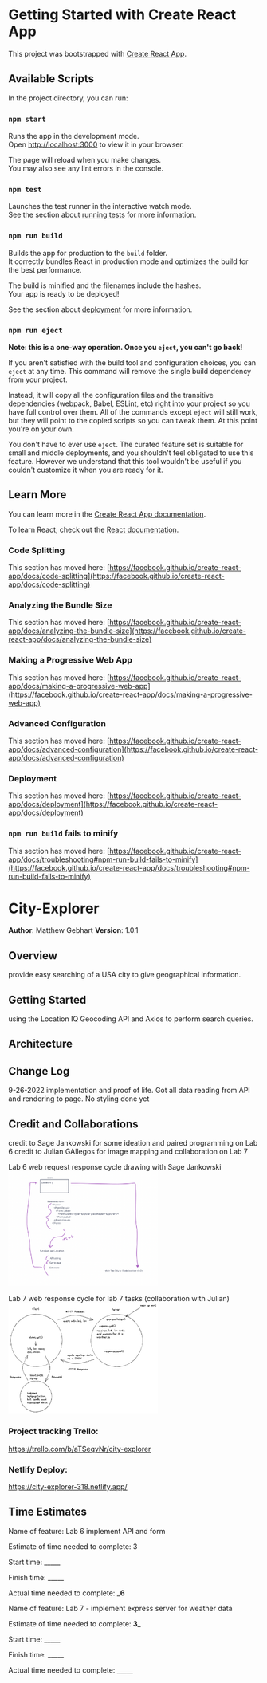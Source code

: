 # Getting Started with Create React App

This project was bootstrapped with [Create React App](https://github.com/facebook/create-react-app).

## Available Scripts

In the project directory, you can run:

### `npm start`

Runs the app in the development mode.\
Open [http://localhost:3000](http://localhost:3000) to view it in your browser.

The page will reload when you make changes.\
You may also see any lint errors in the console.

### `npm test`

Launches the test runner in the interactive watch mode.\
See the section about [running tests](https://facebook.github.io/create-react-app/docs/running-tests) for more information.

### `npm run build`

Builds the app for production to the `build` folder.\
It correctly bundles React in production mode and optimizes the build for the best performance.

The build is minified and the filenames include the hashes.\
Your app is ready to be deployed!

See the section about [deployment](https://facebook.github.io/create-react-app/docs/deployment) for more information.

### `npm run eject`

**Note: this is a one-way operation. Once you `eject`, you can't go back!**

If you aren't satisfied with the build tool and configuration choices, you can `eject` at any time. This command will remove the single build dependency from your project.

Instead, it will copy all the configuration files and the transitive dependencies (webpack, Babel, ESLint, etc) right into your project so you have full control over them. All of the commands except `eject` will still work, but they will point to the copied scripts so you can tweak them. At this point you're on your own.

You don't have to ever use `eject`. The curated feature set is suitable for small and middle deployments, and you shouldn't feel obligated to use this feature. However we understand that this tool wouldn't be useful if you couldn't customize it when you are ready for it.

## Learn More

You can learn more in the [Create React App documentation](https://facebook.github.io/create-react-app/docs/getting-started).

To learn React, check out the [React documentation](https://reactjs.org/).

### Code Splitting

This section has moved here: [https://facebook.github.io/create-react-app/docs/code-splitting](https://facebook.github.io/create-react-app/docs/code-splitting)

### Analyzing the Bundle Size

This section has moved here: [https://facebook.github.io/create-react-app/docs/analyzing-the-bundle-size](https://facebook.github.io/create-react-app/docs/analyzing-the-bundle-size)

### Making a Progressive Web App

This section has moved here: [https://facebook.github.io/create-react-app/docs/making-a-progressive-web-app](https://facebook.github.io/create-react-app/docs/making-a-progressive-web-app)

### Advanced Configuration

This section has moved here: [https://facebook.github.io/create-react-app/docs/advanced-configuration](https://facebook.github.io/create-react-app/docs/advanced-configuration)

### Deployment

This section has moved here: [https://facebook.github.io/create-react-app/docs/deployment](https://facebook.github.io/create-react-app/docs/deployment)

### `npm run build` fails to minify

This section has moved here: [https://facebook.github.io/create-react-app/docs/troubleshooting#npm-run-build-fails-to-minify](https://facebook.github.io/create-react-app/docs/troubleshooting#npm-run-build-fails-to-minify)


# City-Explorer

**Author**: Matthew Gebhart
**Version**: 1.0.1

## Overview
provide easy searching of a USA city to give geographical information. 

## Getting Started
using the Location IQ Geocoding API and Axios to perform search queries. 

## Architecture
<!-- Provide a detailed description of the application design. What technologies (languages, libraries, etc) you're using, and any other relevant design information. -->

## Change Log
9-26-2022 implementation and proof of life. Got all data reading from API and rendering to page. No styling done yet

## Credit and Collaborations
credit to Sage Jankowski for some ideation and paired programming on Lab 6
credit to Julian GAllegos for image mapping and collaboration on Lab 7

Lab 6 web request response cycle drawing with Sage Jankowski
<img src="./src/assets/lab06.png" width=300>

Lab 7 web response cycle for lab 7 tasks (collaboration with Julian)
<img src="./src/assets/lab07.png" width=300>


### Project tracking Trello: 
https://trello.com/b/aTSeqvNr/city-explorer

### Netlify Deploy:
https://city-explorer-318.netlify.app/

## Time Estimates

Name of feature: Lab 6 implement API and form

Estimate of time needed to complete: 3

Start time: _____

Finish time: _____

Actual time needed to complete: ___6__


Name of feature: Lab 7 - implement express server for weather data

Estimate of time needed to complete: __3___

Start time: _____

Finish time: _____

Actual time needed to complete: _____